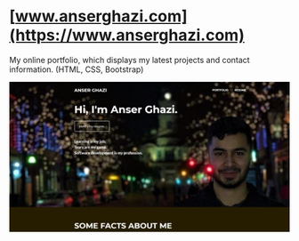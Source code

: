 # [www.anserghazi.com](https://www.anserghazi.com)
My online portfolio, which displays my latest projects and contact information. (HTML, CSS, Bootstrap)

![alt text](https://github.com/anserghazi/Personal-Website/blob/main/assets/img/portfolio/web_portfolio.jpg?raw=true)
